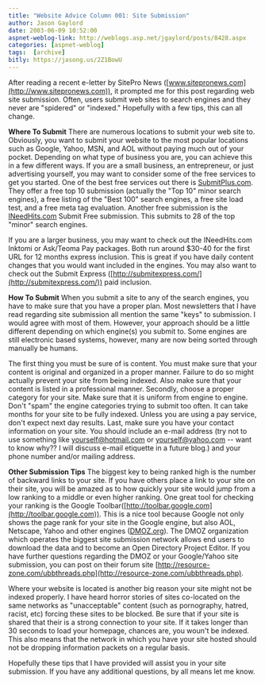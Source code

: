 ```yaml
---
title: "Website Advice Column 001: Site Submission"
author: Jason Gaylord
date: 2003-06-09 10:52:00
aspnet-weblog-link: http://weblogs.asp.net/jgaylord/posts/8428.aspx
categories: [aspnet-weblog]
tags:  [archive]
bitly: https://jasong.us/2Z1BowU
---
```


After reading a recent e-letter by SitePro News ([www.sitepronews.com](http://www.sitepronews.com)), it prompted me for this post regarding web site submission. Often, users submit web sites to search engines and they never are "spidered" or "indexed." Hopefully with a few tips, this can all change.

__Where To Submit__
There are numerous locations to submit your web site to. Obviously, you want to submit your website to the most popular locations such as Google, Yahoo, MSN, and AOL without paying much out of your pocket. Depending on what type of business you are, you can achieve this in a few different ways. If you are a small business, an entrepreneur, or just advertising yourself, you may want to consider some of the free services to get you started. One of the best free services out there is [SubmitPlus.com](http://www.submitplus.com/). They offer a free top 10 submission (actually the "Top 10" minor search engines), a free listing of the "Best 100" search engines, a free site load test, and a free meta tag evaluation. Another free submission is the [INeedHits.com](http://www.ineedhits.com/) Submit Free submission. This submits to 28 of the top "minor" search engines.

If you are a larger business, you may want to check out the INeedHits.com Inktomi or Ask/Teoma Pay packages. Both run around $30-40 for the first URL for 12 months express inclusion. This is great if you have daily content changes that you would want included in the engines. You may also want to check out the Submit Express ([http://submitexpress.com/](http://submitexpress.com/)) paid inclusion.

__How To Submit__
When you submit a site to any of the search engines, you have to make sure that you have a proper plan. Most newsletters that I have read regarding site submission all mention the same "keys" to submission. I would agree with most of them. However, your approach should be a little different depending on which engine(s) you submit to. Some engines are still electronic based systems, however, many are now being sorted through manually be humans.

The first thing you must be sure of is content. You must make sure that your content is original and organized in a proper manner. Failure to do so might actually prevent your site from being indexed. Also make sure that your content is listed in a professional manner. Secondly, choose a proper category for your site. Make sure that it is uniform from engine to engine. Don't "spam" the engine categories trying to submit too often. It can take months for your site to be fully indexed. Unless you are using a pay service, don't expect next day results. Last, make sure you have your contact information on your site. You should include an e-mail address (try not to use something like yourself@hotmail.com or yourself@yahoo.com -- want to know why?? I will discuss e-mail etiquette in a future blog.) and your phone number and/or mailing address.

__Other Submission Tips__
The biggest key to being ranked high is the number of backward links to your site. If you have others place a link to your site on their site, you will be amazed as to how quickly your site would jump from a low ranking to a middle or even higher ranking. One great tool for checking your ranking is the Google Toolbar([http://toolbar.google.com](http://toolbar.google.com)). This is a nice tool because Google not only shows the page rank for your site in the Google engine, but also AOL, Netscape, Yahoo and other engines ([DMOZ.org](http://dmoz.org/Computers/Internet/Searching/Directories/Open_Directory_Project/Sites_Using_ODP_Data/full-index.html)). The DMOZ organization which operates the biggest site submission network allows end users to download the data and to become an Open Directory Project Editor. If you have further questions regarding the DMOZ or your Google/Yahoo site submission, you can post on their forum site [http://resource-zone.com/ubbthreads.php](http://resource-zone.com/ubbthreads.php).

Where your website is located is another big reason your site might not be indexed properly. I have heard horror stories of sites co-located on the same networks as "unacceptable" content (such as pornography, hatred, racist, etc) forcing these sites to be blocked. Be sure that if your site is shared that their is a strong connection to your site. If it takes longer than 30 seconds to load your homepage, chances are, you woun't be indexed. This also means that the network in which you have your site hosted should not be dropping information packets on a regular basis.

Hopefully these tips that I have provided will assist you in your site submission. If you have any additional questions, by all means let me know.